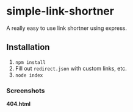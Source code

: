 # simple-link-shortner

A really easy to use link shortner using express.

## Installation

1. `npm install`
2. Fill out `redirect.json` with custom links, etc.
3. `node index`

### Screenshots

**404.html**

